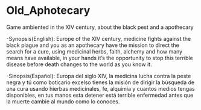 # Old_Aphotecary
Game ambiented in the XIV century, about the black pest and a apothecary

-Synopsis(English):
Europe of the XIV century, medicine fights against the black plague and you as an apothecary have the mission to direct the search for a cure, using medicinal herbs, faith, alchemy and how many means have available, in your hands it’s the opportunity to stop this terrible disease before death changes to the world as you know it.

-Sinopsis(Español):
Europa del siglo XIV, la medicina lucha contra la peste negra y tú como boticario excelso tienes la
misión de dirigir la búsqueda de una cura usando hierbas medicinales, fe, alquimia y cuantos medios
tengas disponibles, en tus manos esta detener está terrible enfermedad antes que la muerte cambie
al mundo como lo conoces. 
